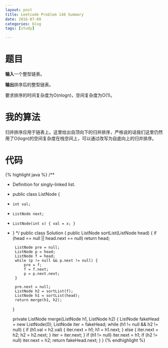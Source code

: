 ```yaml
---
layout: post
title: Leetcode Problem 148 Summary
date: 2016-07-09
categories: blog
tags: [study]

---
```


# 题目

**输入**一个整型链表。

**输出**排序后的整型链表。

要求排序的时间复杂度为O(nlogn)，空间复杂度为O(1)。

# 我的算法

归并排序应用于链表上。这里给出自顶向下的归并排序，严格说的话我们这里仍然用了O(logn)的空间复杂度在栈空间上，可以通过改写为自底向上的归并排序。

# 代码

{% highlight java %}
/**
 * Definition for singly-linked list.
 * public class ListNode {
 *     int val;
 *     ListNode next;
 *     ListNode(int x) { val = x; }
 * }
 */
public class Solution {
    public ListNode sortList(ListNode head) {
        if (head == null || head.next == null) return head;
        
        ListNode pre = null;
        ListNode p = head;
        ListNode f = head;
        while (p != null && p.next != null) {
            pre = f;
            f = f.next;
            p = p.next.next;
        }
        
        pre.next = null;
        ListNode h2 = sortList(f);
        ListNode h1 = sortList(head);
        return merge(h1, h2);
    }
    
    private ListNode merge(ListNode h1, ListNode h2) {
        ListNode fakeHead = new ListNode(0);
        ListNode iter = fakeHead;
        while (h1 != null && h2 != null) {
            if (h1.val < h2.val) {
                iter.next = h1;
                h1 = h1.next;
            } else {
                iter.next = h2;
                h2 = h2.next;
            }
            iter = iter.next;
        }
        if (h1 != null) iter.next = h1;
        if (h2 != null) iter.next = h2;
        return fakeHead.next;
    }
}
{% endhighlight %}